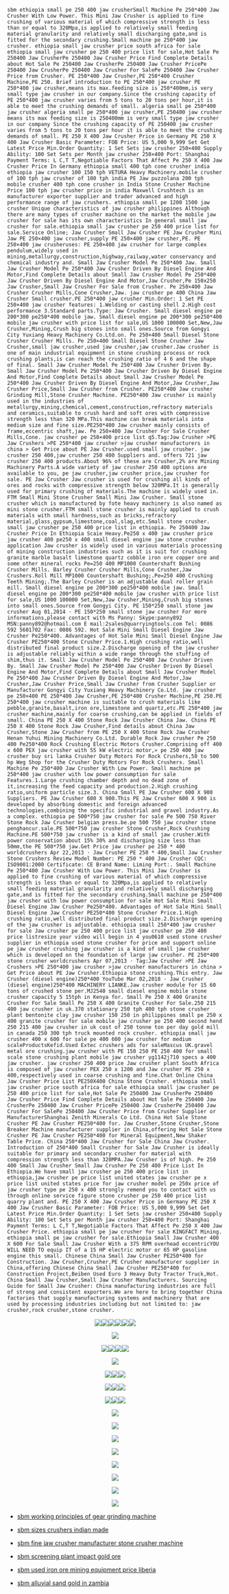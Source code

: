 ```
sbm ethiopia small pe 250 400 jaw crusherSmall Machine Pe 250*400 Jaw Crusher With Low Power. This Mini Jaw Crusher is applied to fine crushing of various material of which compressive strength is less than or equal to 320Mpa,is applied to relatively small feeding material granularity and relatively small discharging gate,and is fitted for the secondary crushing.Small machine pe 250*400 jaw crusher. ethiopia small jaw crusher price south africa for sale ethiopia small jaw crusher pe 250 400 price list for sale,Hot Sale Pe 250400 Jaw CrusherPe 250400 Jaw Crusher Price Find Complete Details about Hot Sale Pe 250400 Jaw CrusherPe 250400 Jaw Crusher PricePe 250400 Jaw CrusherPe 250400 Jaw Crusher For SalePe 250400 Jaw Crusher Price from Crusher. PE 250*400 Jaw Crusher,PE 250*400 Crusher Machine,PE 250. Brief introduction to PE 250*400 jaw crusher PE 250*400 jaw crusher,means its max.feeding size is 250*400mm,is very small type jaw crusher in our company.Since the crushing capacity of PE 250*400 jaw crusher varies from 5 tons to 20 tons per hour,it is able to meet the crushing demands of small. algeria small pe 250*400 jaw crusher algeria small pe 250*400 jaw crusher,PE 250400 jaw crusher means its max feeding size is 250400mm is very small type jaw crusher in our company Since the crushing capacity of PE 250400 jaw crusher varies from 5 tons to 20 tons per hour it is able to meet the crushing demands of small. PE 250 X 400 Jaw Crusher Price in Germany PE 250 X 400 Jaw Crusher Basic Parameter: FOB Price: US 5,000 9,999 Set Get Latest Price Min.Order Quantity: 1 Set Sets jaw crusher 250×400 Supply Ability: 100 Set Sets per Month jaw crusher 250×400 Port: Shanghai Payment Terms: L C,T T,Negotiable Factors That Affect Pe 250 X 400 Jaw Crusher Price In Germany ethiopia small 400 tph cone crusher india ethiopia jaw crusher 100 150 tph VETURA Heavy Machinery.mobile crusher of 100 tph jaw crusher of 100 tph india PE Jaw puzzolana 200 tph mobile crusher 400 tph cone crusher in India Stone Crusher Machine Price 100 tph jaw crusher price in india Maxwell Crushtech is an manufacturer exporter supplier and trader advanced and high performance range of jaw crushers. ethiopia small pe 1200 1500 jaw crusher Unique characteristics of jaw crusher philippines Although there are many types of crusher machine on the market the mobile jaw crusher for sale has its own characteristics In general small jaw crusher for sale.ethiopia small jaw crusher pe 250 400 price list for sale.Service Online; Jaw Crusher Small Jaw Crusher PE Jaw Crusher Mini Jaw PE 250×400 jaw crusher,supply PE 250×400 jaw crusher,PE. PE 250×400 jaw crusheruses: PE 250×400 jaw crusher for large complex pendulum,widely used in mining,metallurgy,construction,highway,railway,water conservancy and chemical industry and. Small Jaw Crusher Model Pe 250*400 Jaw. Small Jaw Crusher Model Pe 250*400 Jaw Crusher Driven By Diesel Engine And Motor,Find Complete Details about Small Jaw Crusher Model Pe 250*400 Jaw Crusher Driven By Diesel Engine And Motor,Jaw Crusher,Pe 150x250 Jaw Crusher,Small Jaw Crusher For Sale from Crusher. Pe 250×400 Jaw Crusher Crusher Mills,Cone Crusher,Jaw. jaw crusher pe 400 China Jaw Crusher Small crusher.PE 250*400 jaw crusher Min.Order: 1 Set PE 250×400 jaw crusher features: 1.Welding or casting shell 2.High cost performance 3.Standard parts.Type: Jaw Crusher. Small diesel engine pe 200*300 pe250*400 mobile jaw. Small diesel engine pe 200*300 pe250*400 mobile jaw crusher with price list for sale,US 1000 100000 Set,New,Jaw Crusher,Mining,Crush big stones into small ones.Source from Gongyi City Yuxiang Heavy Machinery Co.Ltd.on. Pe 250×400 Small Diesel Stone Crusher Crusher Mills. Pe 250×400 Small Diesel Stone Crusher Jaw Crusher,small jaw crusher,used jaw crusher,jaw crusher.Jaw crusher is one of main industrial equipment in stone crushing process or rock crushing plants,is can reach the crushing ratio of 4 6 and the shape of final. Small Jaw Crusher Model Pe 250*400 Jaw Crusher Driven By. Small Jaw Crusher Model Pe 250*400 Jaw Crusher Driven By Diesel Engine And Motor,Find Complete Details about Small Jaw Crusher Model Pe 250*400 Jaw Crusher Driven By Diesel Engine And Motor,Jaw Crusher,Jaw Crusher Price,Small Jaw Crusher from Crusher. PE250*400 Jaw crusher Grinding Mill,Stone Crusher Machine. PE250*400 Jaw crusher is mainly used in the industries of metallurgy,mining,chemical,cement,construction,refractory materials and ceramics,suitable to crush hard and soft ores with compressive strength less than 320 MPa.This machine can break materials into medium size and fine size.PE250*400 Jaw crusher mainly consists of frame,eccentric shaft,jaw. Pe 250×400 Jaw Crusher For Sale Crusher Mills,Cone. jaw crusher pe 250×400 price list q5.Tag:Jaw Crusher >PE Jaw Crushers >PE 250*400 jaw crusher >jaw crusher manufacturers in china > Get Price about PE Jaw Crusher.used small jaw crusher. jaw crusher 250 400,jaw crusher 250 400 Suppliers and. offers 721 jaw crusher 250 400 products.About 96% of these are Crusher,2% are Mining Machinery Parts.A wide variety of jaw crusher 250 400 options are available to you, pe jaw crusher,jaw crusher price,jaw crusher for sale. PE Jaw Crusher Jaw crusher is used for crushing all kinds of ores and rocks with compressive strength below 320MPa.It is generally used for primary crushing of materials.The machine is widely used in. FTM Small Mini Stone Crusher Small Mini Jaw Crusher. Small stone crusher which is manufactured by fote heavy machinery is also named as mini stone crusher.FTM small stone crusher is mainly applied to crush materials with small hardness,such as bricks,refractory material,glass,gypsum,limestone,coal,slag,etc.Small stone crusher. small jaw crusher pe 250 400 price list in ethiopia. Pe 250400 Jaw Crusher Price In Ethiopia Scaie Heavy.Pe250 x 400 jaw crusher price jaw crusher 400 pe250 x 400 small diesel engine jaw stone crusher application Jaw crusher is widely used in various materials processing of mining construction industries such as it is suit for crushing granite marble basalt limestone quartz cobble iron ore copper ore and some other mineral rocks Pe=250 400 MP1000 Countershaft Bushing Crusher Mills. Barley Crusher Crusher Mills,Cone Crusher,Jaw Crushers.Roll Mill MP1000 Countershaft Bushing;.Pe=250 400 Crushing Teeth Mining;.The Barley Crusher is an adjustable dual roller grain mill. Small diesel engine pe 200*300 pe250*400 mobile jaw. Small diesel engine pe 200*300 pe250*400 mobile jaw crusher with price list for sale,US 1000 100000 Set,New,Jaw Crusher,Mining,Crush big stones into small ones.Source from Gongyi City. PE 150*250 small stone jaw crusher Aug 01,2014 · PE 150*250 small stone jaw crusher For more informations,please contact with Ms Panny: Skype:panny892 MSN:panny892@hotmail.com E mail:2sales@quarryingtools.com Tel: 0086 592 5601702 Fax: 0086 592. Hot Sale Mini Small Diesel Engine Jaw Crusher Pe250*400. Advantages of Hot Sale Mini Small Diesel Engine Jaw Crusher PE250*400 Stone Crusher Price.1.High crushing ratio,well distributed final product size.2.Discharge opening of the jaw crusher is adjustable reliably within a wide range through the stuffing of shim,thus it. Small Jaw Crusher Model Pe 250*400 Jaw Crusher Driven By. Small Jaw Crusher Model Pe 250*400 Jaw Crusher Driven By Diesel Engine And Motor,Find Complete Details about Small Jaw Crusher Model Pe 250*400 Jaw Crusher Driven By Diesel Engine And Motor,Jaw Crusher,Jaw Crusher Price,Small Jaw Crusher from Crusher Supplier or Manufacturer Gongyi City Yuxiang Heavy Machinery Co.Ltd. jaw crusher pe 250×400 PE 250*400 Jaw Crusher,PE 250*400 Crusher Machine,PE 250.PE 250*400 jaw crusher machine is suitable to crush materials like pebble,granite,basalt,iron ore,limestone and quartz,etc.PE 250*400 jaw crusher machine,mainly for coarse crushing,can be applied in fields of small. China PE 250 X 400 Stone Rock Jaw Crusher China Jaw. China PE 250 X 400 Stone Rock Jaw Crusher,Find details about China Jaw Crusher,Stone Jaw Crusher from PE 250 X 400 Stone Rock Jaw Crusher Henan Yuhui Mining Machinery Co.Ltd. Durable Rock Jaw crusher Pe 250 400 Pe250*400 Rock Crushing Electric Motors Crusher.Comprising off 400 x 600 PEX jaw crusher with 55 kW electric motor,» pe 250 400 jaw crusher buy sri lanka Crusher Duty Motors For Rock Crushers,50 to 500 hp Weg Shop for the Crusher Duty Motors For Rock Crushers. Small Machine Pe 250*400 Jaw Crusher With Low Power. Small machine pe 250*400 jaw crusher with low power consumption for sale Features.1.Large crushing chamber depth and no dead zone of it,increasing the feed capacity and production.2.High crushing ratio,uniform particle size.3. China Small PE Jaw Crusher 600 X 900 Suppliers. PE Jaw Crusher 600 X 900.This PE Jaw Crusher 600 X 900 is developed by absorbing domestic and foreign advanced technologies,combining the specific industrial and gravel industry.As a complex. ethiopia pe 500*750 jaw crusher for sale Pe 500 750 River Stone Rock Jaw Crusher belgian press.be.pe 500 750 jaw crusher stone penghancur.sale.PE 500*750 jaw crusher Stone Crusher,Rock Crushing Machine.PE 500*750 jaw crusher is a kind of small jaw crusher.With power conservation about 15% 30% and discharging size less than 50mm,the PE 500*750 jaw.Get Price jaw crusher pe 250 * 400 worldcrushers Apr 22,2013 · Jaw Crusher PE 250 * 400,Small Jaw Crusher Stone Crushers Review Model Number: PE 250 * 400 Jaw Crusher CQC: ISO9001:2000 Certificate: CE Brand Name: Liming Port:. Small Machine Pe 250*400 Jaw Crusher With Low Power. This Mini Jaw Crusher is applied to fine crushing of various material of which compressive strength is less than or equal to 320Mpa,is applied to relatively small feeding material granularity and relatively small discharging gate,and is fitted for the secondary crushing.Small machine pe 250*400 jaw crusher with low power consumption for sale Hot Sale Mini Small Diesel Engine Jaw Crusher Pe250*400. Advantages of Hot Sale Mini Small Diesel Engine Jaw Crusher PE250*400 Stone Crusher Price.1.High crushing ratio,well distributed final product size.2.Discharge opening of the jaw crusher is adjustable. ethiopia small 250*400 jaw crusher for sale Jaw crusher pe 250 400 price list jaw crusher pe 250 400 price listresize your video will begin in 4 you0610 used stone crusher supplier in ethiopia used stone crusher for price and support online pe jaw crusher crushing jaw crusher is a kind of small jaw crusher which is developed on the foundation of large jaw crusher. PE 250*400 stone crusher worldcrushers Apr 07,2013 · Tag:Jaw Crusher >PE Jaw Crushers >PE 250*400 jaw crusher >jaw crusher manufacturers in china > Get Price about PE Jaw Crusher.Ethiopia stone crushing.This entry. Jaw Crusher (diesel engine)250*400 YouTube Mar 02,2018 · Jaw Crusher (diesel engine)250*400 MACHINERY LIANKE.Jaw crusher module for 15 60 tons of crushed stone per.MJ2540 small diesel engine mobile stone crusher capacity 5 15tph in Kenya for. Small Pe 250 X 400 Granite Crusher For Sale Small Pe 250 X 400 Granite Crusher For Sale.250 215 400 jaw crusher in uk.370 stationary 250 tph 400 tph stone crusher plant bentonite clay jaw crusher 150 250 in philippines small pe 250 x 400 granite crusher for sale mobile jaw crusher pe 250 400 second hend 250 215 400 jaw crusher in uk cost of 250 tonne ton per day gold mill in canada 250 300 tph truck mounted rock crusher. ethiopia small jaw crusher 400 x 600 for sale pe 400 600 jaw crusher for medium scaleProductsKefid.Used Extec crushers ads for saleMascus UK.gravel metal ore crushing.jaw crusher with PE 150 250 PE 250 400 for small scale stone crushing plant mobile jaw crusher yg1142j710 specs a 400 jaw crusher. jaw crusher 250 400 price Jaw crusher plant South Africa is composed of jaw crusher PEX 250 x 1200 and Jaw crusher PE 250 x 400,respectively used in coarse crushing and fine.Chat Online China Jaw Crusher Price List PE250X400 China Stone Crusher. ethiopia small jaw crusher price south africa for sale ethiopia small jaw crusher pe 250 400 price list for sale,Hot Sale Pe 250400 Jaw CrusherPe 250400 Jaw Crusher Price Find Complete Details about Hot Sale Pe 250400 Jaw CrusherPe 250400 Jaw Crusher PricePe 250400 Jaw CrusherPe 250400 Jaw Crusher For SalePe 250400 Jaw Crusher Price from Crusher Supplier or ManufacturerShanghai Zenith Minerals Co Ltd. China Hot Sale Stone Crusher PE Jaw Crusher PE250*400 for. Jaw Crusher,Stone Crusher,Stone Breaker Machine manufacturer supplier in China,offering Hot Sale Stone Crusher PE Jaw Crusher PE250*400 for Mineral Equipment,New Shaker Table Price. China 250*400 Jaw Crusher for Sale China Jaw Crusher. Introduction of 250*400 Small Crusher for Sale Jaw Crusher is ideally suitable for primary and secondary crusher for material with compression strength less than 320MPA.Jaw Crusher is of high. Pe 250 400 Small Jaw Crusher Small Jaw Crusher Pe 250 400 Price List In Ethiopia.We have small jaw crusher pe 250 400 price list in ethiopia,jaw crusher pe price list united states jaw crusher pe x price list united states price for jaw crusher model pe 250x price of jaw crusher type pe 250 x 400 strongly remend you to contact with us through online service figure stone crusher pe 250 400 price list quarry plant and. PE 250 X 400 Jaw Crusher Price in Germany PE 250 X 400 Jaw Crusher Basic Parameter: FOB Price: US 5,000 9,999 Set Get Latest Price Min.Order Quantity: 1 Set Sets jaw crusher 250×400 Supply Ability: 100 Set Sets per Month jaw crusher 250×400 Port: Shanghai Payment Terms: L C,T T,Negotiable Factors That Affect Pe 250 X 400 Jaw Crusher Price. ethiopia small pe jaw crusher for sale KINGFACT Mining. ethiopia small pe jaw crusher for sale.Ethiopia Small Jaw Crusher 400 X 600 For Sale Small Jaw Crusher With a 375 RPM overhead eccentricYOU WILL NEED TO equip IT of a 15 HP electric motor or 65 HP gasoline engine this small. Chinese China Small Jaw Crusher PE250*400 for Construction. Jaw Crusher,Crusher,PE Crusher manufacturer supplier in China,offering Chinese China Small Jaw Crusher PE250*400 for Construction Project,Beiben Used Euro 3 Heavy Duty Tractor Truck,Hot. China Small Jaw Crusher,Small Jaw Crusher Manufacturers. Sourcing Guide for Small Jaw Crusher: China manufacturing industries are full of strong and consistent exporters.We are here to bring together China factories that supply manufacturing systems and machinery that are used by processing industries including but not limited to: jaw crusher,rock crusher,stone crusher. 
```

<div align="center">
  
<a rel="nofollow" href="https://m.shibang-china.com?f=github&k=sbm+ethiopia+small+pe+250+400+jaw+crusher"><img src="https://static.shibang-china.com/en/l.png"></a><img src="https://static.shibang-china.com/en/hw.png"><a rel="nofollow" href="https://m.shibang-china.com/product/?f=github&k=sbm+ethiopia+small+pe+250+400+jaw+crusher"><img src="https://static.shibang-china.com/en/p.png"></a><a rel="nofollow" href="https://m.shibang-china.com/cases/?f=github&k=sbm+ethiopia+small+pe+250+400+jaw+crusher"><img src="https://static.shibang-china.com/en/c.png"></a><a rel="nofollow" href="https://m.shibang-china.com/news/?f=github&k=sbm+ethiopia+small+pe+250+400+jaw+crusher"><img src="https://static.shibang-china.com/en/n.png"></a><a rel="nofollow" href="https://m.shibang-china.com?f=github&k=sbm+ethiopia+small+pe+250+400+jaw+crusher"><img src="https://static.shibang-china.com/en/m.png"></a>

<a rel="nofollow" href="https://m.shibang-china.com/product/?f=github&k=sbm+ethiopia+small+pe+250+400+jaw+crusher"><img src="https://static.shibang-china.com/en/b.jpg"></a>
  
<a rel="nofollow" href="https://m.shibang-china.com/solution-aggregate.html?f=github&k=sbm+ethiopia+small+pe+250+400+jaw+crusher"><img src="https://static.shibang-china.com/en/a.jpg"></a><a rel="nofollow" href="https://m.shibang-china.com/solution-mine.html?f=github&k=sbm+ethiopia+small+pe+250+400+jaw+crusher"><img src="https://static.shibang-china.com/en/m.jpg"></a><a rel="nofollow" href="https://m.shibang-china.com/solution-mill.html?f=github&k=sbm+ethiopia+small+pe+250+400+jaw+crusher"><img src="https://static.shibang-china.com/en/g.jpg"></a><a rel="nofollow" href="https://m.shibang-china.com/solution-epc.html?f=github&k=sbm+ethiopia+small+pe+250+400+jaw+crusher"><img src="https://static.shibang-china.com/en/e.jpg"></a>

<a rel="nofollow" href="https://m.shibang-china.com/product/?f=github&k=sbm+ethiopia+small+pe+250+400+jaw+crusher"><img src="https://static.shibang-china.com/en/a-p.png"></a>

<a rel="nofollow" href="https://m.shibang-china.com/product/crusher/c6x.html?f=github&k=sbm+ethiopia+small+pe+250+400+jaw+crusher"><img src="https://static.shibang-china.com/en/j.jpg"></a><a rel="nofollow" href="https://m.shibang-china.com/product/crusher/ci5x.html?f=github&k=sbm+ethiopia+small+pe+250+400+jaw+crusher"><img src="https://static.shibang-china.com/en/i.jpg"></a><a rel="nofollow" href="https://m.shibang-china.com/product/crusher/hst.html?f=github&k=sbm+ethiopia+small+pe+250+400+jaw+crusher"><img src="https://static.shibang-china.com/en/c.jpg"></a>

<a rel="nofollow" href="https://m.shibang-china.com/product/mill/mtw.html?f=github&k=sbm+ethiopia+small+pe+250+400+jaw+crusher"><img src="https://static.shibang-china.com/en/mtw.jpg"></a><a rel="nofollow" href="https://m.shibang-china.com/product/mill/scm.html?f=github&k=sbm+ethiopia+small+pe+250+400+jaw+crusher"><img src="https://static.shibang-china.com/en/scm.jpg"></a><a rel="nofollow" href="https://m.shibang-china.com/product/mill/lm.html?f=github&k=sbm+ethiopia+small+pe+250+400+jaw+crusher"><img src="https://static.shibang-china.com/en/lm.jpg"></a>

<a rel="nofollow" href="https://m.shibang-china.com/product/sand/vsi6x.html?f=github&k=sbm+ethiopia+small+pe+250+400+jaw+crusher"><img src="https://static.shibang-china.com/en/6x.jpg"></a><a rel="nofollow" href="https://m.shibang-china.com/product/sand/vu.html?f=github&k=sbm+ethiopia+small+pe+250+400+jaw+crusher"><img src="https://static.shibang-china.com/en/vu.jpg"></a><a rel="nofollow" href="https://m.shibang-china.com/product/mobile/klun.html?f=github&k=sbm+ethiopia+small+pe+250+400+jaw+crusher"><img src="https://static.shibang-china.com/en/k.jpg"></a>

<a rel="nofollow" href="https://m.shibang-china.com/cases/?f=github&k=sbm+ethiopia+small+pe+250+400+jaw+crusher"><img src="https://static.shibang-china.com/en/case.png"></a>

<a rel="nofollow" href="https://m.shibang-china.com/cases/aggregate/202.html?f=github&k=sbm+ethiopia+small+pe+250+400+jaw+crusher"><img src="https://static.shibang-china.com/en/c-1.jpg"></a>

<a rel="nofollow" href="https://m.shibang-china.com/cases/aggregate/203.html?f=github&k=sbm+ethiopia+small+pe+250+400+jaw+crusher"><img src="https://static.shibang-china.com/en/c-2.jpg"></a>

<a rel="nofollow" href="https://m.shibang-china.com/cases/mill/123.html?f=github&k=sbm+ethiopia+small+pe+250+400+jaw+crusher"><img src="https://static.shibang-china.com/en/c-3.jpg"></a>

<a rel="nofollow" href="https://m.shibang-china.com/contact_us.html?f=github&k=sbm+ethiopia+small+pe+250+400+jaw+crusher"><img src="https://static.shibang-china.com/en/contact.png"></a>

<a rel="nofollow" href="https://swt.shibang-china.com/?f=github&k=sbm+ethiopia+small+pe+250+400+jaw+crusher"><img src="https://static.shibang-china.com/en/chat.png"></a>

<a rel="nofollow" href="https://whatsapp.shibangsoft.com/WhatsApp.php?f=github&k=sbm+ethiopia+small+pe+250+400+jaw+crusher"><img src="https://static.shibang-china.com/en/whatsapp.png"></a>

<a rel="nofollow" href="https://m.shibang-china.com/?f=github&k=sbm+ethiopia+small+pe+250+400+jaw+crusher"><img src="https://static.shibang-china.com/en/website.png"></a>

</div>


* [sbm working principles of gear grinding machine](sbm%20working%20principles%20of%20gear%20grinding%20machine.md)

* [sbm sizes crushers indian made](sbm%20sizes%20crushers%20indian%20made.md)

* [sbm fine jaw crusher manufacturer stone crusher machine](sbm%20fine%20jaw%20crusher%20manufacturer%20stone%20crusher%20machine.md)

* [sbm screening plant impact gold ore](sbm%20screening%20plant%20impact%20gold%20ore.md)

* [sbm used iron ore mining equipment price liberia](sbm%20used%20iron%20ore%20mining%20equipment%20price%20liberia.md)

* [sbm alluvial sand gold in zambia](sbm%20alluvial%20sand%20gold%20in%20zambia.md)